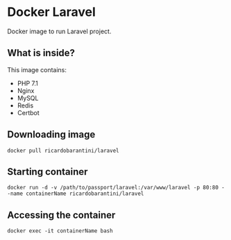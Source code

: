 # Docker Laravel

Docker image to run Laravel project.

## What is inside?

This image contains:

- PHP 7.1
- Nginx
- MySQL
- Redis
- Certbot

## Downloading image

`docker pull ricardobarantini/laravel`

## Starting container

`docker run -d -v /path/to/passport/laravel:/var/www/laravel -p 80:80 --name containerName ricardobarantini/laravel`

## Accessing the container

`docker exec -it containerName bash`